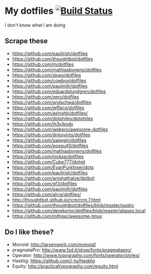 # My dotfiles [![Build Status](https://secure.travis-ci.org/taylor1791/dotfiles.png?branch=master&style=flat-square)](https://travis-ci.org/taylor1791/dotfiles)

I don't know what I am doing

## Scrape these
* https://github.com/paulirish/dotfiles
* https://github.com/thoughtbot/dotfiles
* https://github.com/m/dotfiles
* https://github.com/mathiasbynens/dotfiles
* https://github.com/skwp/dotfiles
* https://github.com/cowboy/dotfiles
* https://github.com/paulmillr/dotfiles
* https://github.com/eduardolundgren/dotfiles
* https://github.com/xero/dotfiles
* https://github.com/andschwa/dotfiles
* https://github.com/jeffaco/dotfiles
* https://github.com/ashishb/dotfiles/
* https://github.com/dotphiles/dotphiles
* https://github.com/jh3y/kody
* https://github.com/webpro/awesome-dotfiles
* https://github.com/driesvints/dotfiles
* https://github.com/sapegin/dotfiles
* https://github.com/posquit0/dotfiles
* https://github.com/mathiasbynens/dotfiles
* https://github.com/nicksp/dotfiles
* https://github.com/Cube777/dotgit
* https://github.com/EvanPurkhiser/dots
* https://github.com/paulirish/dotfiles
* https://github.com/anishathalye/dotbot
* https://github.com/gf3/dotfiles
* https://github.com/paulmillr/dotfiles
* https://github.com/alrra/dotfiles/
* http://thoughtbot.github.io/rcm/rcm.7.html
* https://github.com/thoughtbot/dotfiles/blob/master/psqlrc
* https://github.com/derekprior/dotfiles/blob/master/aliases.local
* https://github.com/rothgar/awesome-tmux

## Do I like these?
* Monoid: http://larsenwork.com/monoid/
* pragmataPro: http://www.fsd.it/shop/fonts/pragmatapro/
* Operator: http://www.typography.com/fonts/operator/styles/
* Hasklig: https://github.com/i-tu/Hasklig
* Equity: http://practicaltypography.com/equity.html<Paste>
